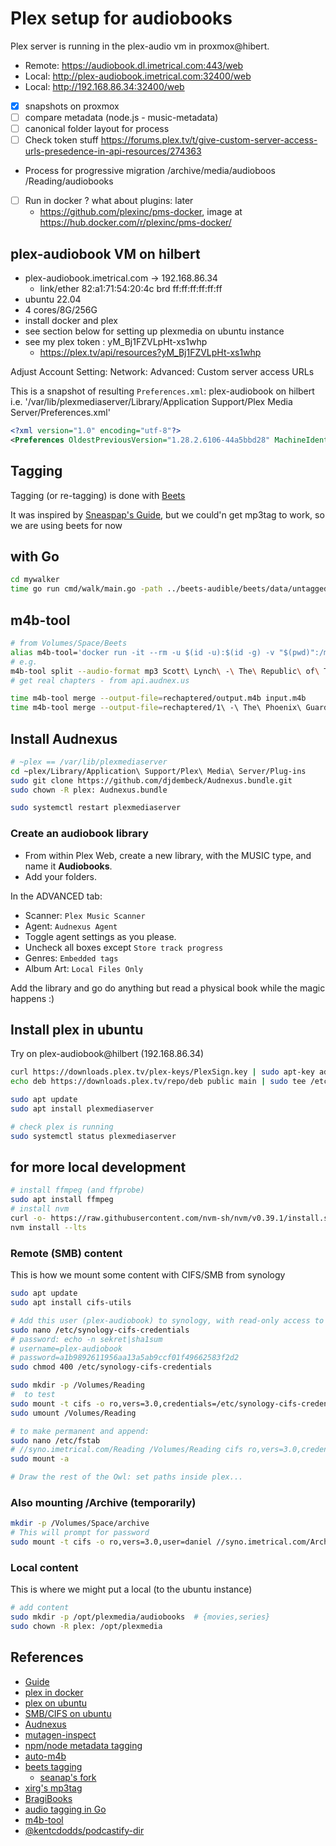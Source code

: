 # Plex setup for audiobooks

Plex server is running in the plex-audio vm in proxmox@hibert.

- Remote: <https://audiobook.dl.imetrical.com:443/web>
- Local: <http://plex-audiobook.imetrical.com:32400/web>
- Local: <http://192.168.86.34:32400/web>

- [x] snapshots on proxmox
- [ ] compare metadata (node.js - music-metadata)
- [ ] canonical folder layout for process
- [ ] Check token stuff <https://forums.plex.tv/t/give-custom-server-access-urls-presedence-in-api-resources/274363>
- Process for progressive migration /archive/media/audioboos /Reading/audiobooks
- [ ] Run in docker ? what about plugins: later
  - <https://github.com/plexinc/pms-docker>, image at <https://hub.docker.com/r/plexinc/pms-docker/>

## plex-audiobook VM on hilbert

- plex-audiobook.imetrical.com -> 192.168.86.34
  - link/ether 82:a1:71:54:20:4c brd ff:ff:ff:ff:ff:ff
- ubuntu 22.04
- 4 cores/8G/256G
- install docker and plex
- see section below for setting up plexmedia on ubuntu instance
- see my plex token : yM_Bj1FZVLpHt-xs1whp
  - <https://plex.tv/api/resources?yM_Bj1FZVLpHt-xs1whp>

Adjust Account Setting: Network: Advanced: Custom server access URLs

This is a snapshot of resulting `Preferences.xml`: plex-audiobook on hilbert
i.e. '/var/lib/plexmediaserver/Library/Application Support/Plex Media Server/Preferences.xml'

```xml
<?xml version="1.0" encoding="utf-8"?>
<Preferences OldestPreviousVersion="1.28.2.6106-44a5bbd28" MachineIdentifier="67dac0f7-783f-4084-9eba-fce1b8ae120d" ProcessedMachineIdentifier="8977a39088f381a6df1db65db80f6c84fab496af" AnonymousMachineIdentifier="190563f5-8863-4cae-93e4-9a26ca6bb77d" MetricsEpoch="1" GlobalMusicVideoPathMigrated="1" AcceptedEULA="1" PublishServerOnPlexOnlineKey="0" PlexOnlineToken="yM_Bj1FZVLpHt-xs1whp" PlexOnlineUsername="daneroo" PlexOnlineMail="daniel.lauzon@gmail.com" DvrIncrementalEpgLoader="0" CertificateUUID="381d0e80f81a447cb1c0d21cb381894b" PubSubServer="172.105.13.59" PubSubServerRegion="yyz" PubSubServerPing="1067312801" CertificateVersion="3" CloudSyncNeedsUpdate="0" LanguageInCloud="1" customConnections="https://audiobook.dl.imetrical.com:443/, http://plex-audiobook.imetrical.com:32400/, http://192.168.86.34:32400/"/>
```

## Tagging

Tagging (or re-tagging) is done with [Beets](`./beets/README.md)

It was inspired by [Sneaspap's Guide](https://github.com/seanap/Plex-Audiobook-Guide), but we could'n get mp3tag to work, so we are using beets for now

## with Go

```bash
cd mywalker
time go run cmd/walk/main.go -path ../beets-audible/beets/data/untagged/
```

## m4b-tool

```bash
# from Volumes/Space/Beets
alias m4b-tool='docker run -it --rm -u $(id -u):$(id -g) -v "$(pwd)":/mnt sandreas/m4b-tool:latest'
# e.g.
m4b-tool split --audio-format mp3 Scott\ Lynch\ -\ The\ Republic\ of\ Thieves.m4b
# get real chapters - from api.audnex.us

time m4b-tool merge --output-file=rechaptered/output.m4b input.m4b
time m4b-tool merge --output-file=rechaptered/1\ -\ The\ Phoenix\ Guards/1\ -\ The\ Phoenix\ Guards.m4b 1\ -\ The\ Phoenix\ Guards/
```

## Install Audnexus

```bash
# ~plex == /var/lib/plexmediaserver
cd ~plex/Library/Application\ Support/Plex\ Media\ Server/Plug-ins
sudo git clone https://github.com/djdembeck/Audnexus.bundle.git
sudo chown -R plex: Audnexus.bundle

sudo systemctl restart plexmediaserver
```

### Create an audiobook library

- From within Plex Web, create a new library, with the MUSIC type, and name it **Audiobooks**.
- Add your folders.

In the ADVANCED tab:

- Scanner: `Plex Music Scanner`
- Agent: `Audnexus Agent`
- Toggle agent settings as you please.
- Uncheck all boxes except `Store track progress`
- Genres: `Embedded tags`
- Album Art: `Local Files Only`

Add the library and go do anything but read a physical book while the magic happens :)

## Install plex in ubuntu

Try on plex-audiobook@hilbert (192.168.86.34)

```bash
curl https://downloads.plex.tv/plex-keys/PlexSign.key | sudo apt-key add -
echo deb https://downloads.plex.tv/repo/deb public main | sudo tee /etc/apt/sources.list.d/plexmediaserver.list

sudo apt update
sudo apt install plexmediaserver

# check plex is running
sudo systemctl status plexmediaserver
```

## for more local development

```bash
# install ffmpeg (and ffprobe)
sudo apt install ffmpeg
# install nvm
curl -o- https://raw.githubusercontent.com/nvm-sh/nvm/v0.39.1/install.sh | bash
nvm install --lts
```

### Remote (SMB) content

This is how we mount some content with CIFS/SMB from synology

```bash
sudo apt update
sudo apt install cifs-utils

# Add this user (plex-audiobook) to synology, with read-only access to Share(s)
sudo nano /etc/synology-cifs-credentials
# password: echo -n sekret|sha1sum
# username=plex-audiobook
# password=a1b9892611956aa13a5ab9ccf01f49662583f2d2
sudo chmod 400 /etc/synology-cifs-credentials

sudo mkdir -p /Volumes/Reading
#  to test
sudo mount -t cifs -o ro,vers=3.0,credentials=/etc/synology-cifs-credentials //syno.imetrical.com/Reading /Volumes/Reading
sudo umount /Volumes/Reading

# to make permanent and append:
sudo nano /etc/fstab
# //syno.imetrical.com/Reading /Volumes/Reading cifs ro,vers=3.0,credentials=/etc/synology-cifs-credentials
sudo mount -a

# Draw the rest of the Owl: set paths inside plex...
```

### Also mounting /Archive (temporarily)

```bash
mkdir -p /Volumes/Space/archive
# This will prompt for password
sudo mount -t cifs -o ro,vers=3.0,user=daniel //syno.imetrical.com/Archive /Volumes/Space/archive
```

### Local content

This is where we might put a local (to the ubuntu instance)

```bash
# add content
sudo mkdir -p /opt/plexmedia/audiobooks  # {movies,series}
sudo chown -R plex: /opt/plexmedia
```

## References

- [Guide](https://github.com/seanap/Plex-Audiobook-Guide?utm_source=pocket_mylist#players)
- [plex in docker](https://github.com/plexinc/pms-docker)
- [plex on ubuntu](https://linuxize.com/post/how-to-install-plex-media-server-on-ubuntu-20-04/)
- [SMB/CIFS on ubuntu](https://linuxhint.com/mount-smb-shares-on-ubuntu/)
- [Audnexus](https://github.com/djdembeck/Audnexus.bundle)
- [mutagen-inspect](https://mutagen.readthedocs.io/en/latest/man/mutagen-inspect.html)
- [npm/node metadata tagging](https://www.npmjs.com/package/music-metadata)
- [auto-m4b](https://registry.hub.docker.com/r/seanap/auto-m4b/)
- [beets tagging](https://github.com/Neurrone/beets-audible)
  - [seanap's fork](https://github.com/seanap/beets-audible)
- [xirg's mp3tag](https://github.com/Xirg/docker-mp3tag)
- [BragiBooks](https://github.com/djdembeck/bragibooks)
- [audio tagging in Go](https://github.com/dhowden/tag)
- [m4b-tool](https://github.com/sandreas/m4b-tool)
- [@kentcdodds/podcastify-dir](https://github.com/kentcdodds/podcastify-dir)
